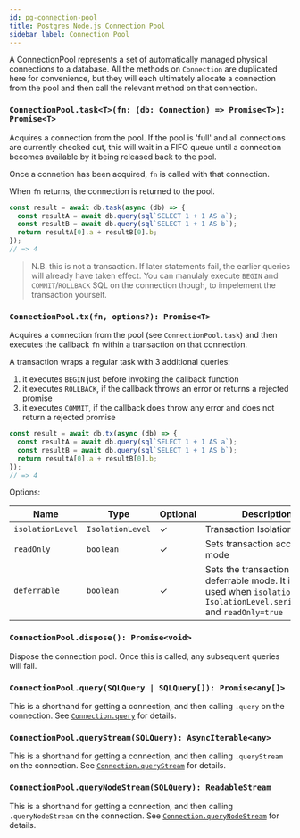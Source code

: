 ```yaml
---
id: pg-connection-pool
title: Postgres Node.js Connection Pool
sidebar_label: Connection Pool
---
```


A ConnectionPool represents a set of automatically managed physical connections to a database. All the methods on `Connection` are duplicated here for convenience, but they will each ultimately allocate a connection from the pool and then call the relevant method on that connection.

### `ConnectionPool.task<T>(fn: (db: Connection) => Promise<T>): Promise<T>`

Acquires a connection from the pool. If the pool is 'full' and all connections are currently checked out, this will wait in a FIFO queue until a connection becomes available by it being released back to the pool.

Once a connetion has been acquired, `fn` is called with that connection.

When `fn` returns, the connection is returned to the pool.

```ts
const result = await db.task(async (db) => {
  const resultA = await db.query(sql`SELECT 1 + 1 AS a`);
  const resultB = await db.query(sql`SELECT 1 + 1 AS b`);
  return resultA[0].a + resultB[0].b;
});
// => 4
```

> N.B. this is not a transaction. If later statements fail, the earlier queries will already have taken effect. You can manulaly execute `BEGIN` and `COMMIT`/`ROLLBACK` SQL on the connection though, to impelement the transaction yourself.

### `ConnectionPool.tx(fn, options?): Promise<T>`

Acquires a connection from the pool (see `ConnectionPool.task`) and then executes the callback `fn` within a transaction on that connection.

A transaction wraps a regular task with 3 additional queries:

1. it executes `BEGIN` just before invoking the callback function
2. it executes `ROLLBACK`, if the callback throws an error or returns a rejected promise
3. it executes `COMMIT`, if the callback does throw any error and does not return a rejected promise

```ts
const result = await db.tx(async (db) => {
  const resultA = await db.query(sql`SELECT 1 + 1 AS a`);
  const resultB = await db.query(sql`SELECT 1 + 1 AS b`);
  return resultA[0].a + resultB[0].b;
});
// => 4
```

Options:

| Name             | Type             | Optional | Description                                                                                                                      |
| ---------------- | ---------------- | -------- | -------------------------------------------------------------------------------------------------------------------------------- |
| `isolationLevel` | `IsolationLevel` | ✓        | Transaction Isolation Level                                                                                                      |
| `readOnly`       | `boolean`        | ✓        | Sets transaction access mode                                                                                                     |
| `deferrable`     | `boolean`        | ✓        | Sets the transaction deferrable mode. It is only used when `isolationLevel` is `IsolationLevel.serializable` and `readOnly=true` |

### `ConnectionPool.dispose(): Promise<void>`

Dispose the connection pool. Once this is called, any subsequent queries will fail.

### `ConnectionPool.query(SQLQuery | SQLQuery[]): Promise<any[]>`

This is a shorthand for getting a connection, and then calling `.query` on the connection. See [`Connection.query`](pg-connection.md) for details.

### `ConnectionPool.queryStream(SQLQuery): AsyncIterable<any>`

This is a shorthand for getting a connection, and then calling `.queryStream` on the connection. See [`Connection.queryStream`](pg-connection.md) for details.

### `ConnectionPool.queryNodeStream(SQLQuery): ReadableStream`

This is a shorthand for getting a connection, and then calling `.queryNodeStream` on the connection. See [`Connection.queryNodeStream`](pg-connection.md) for details.
